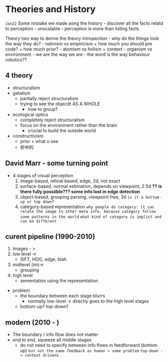 # Theories and History
`Jan22`
Some mistake we made aong the history
    - discover all the facts relatd to perception
        - unscalable
        - perception is more than listing facts

Theory
    two way to derive the theory
        intropection - why do the things look the way they do?
            - nativism vs empiricism
                + how much you should pre code?
                + how much prior?
            - atomism vs holism
                + context
            - organism vs environment
                - we are the way we are
                - the word is the way
        behaviour
            robotics??

## 4 theory
- structuralism
- getalism
    - partially reject structuralism
    - trying to see the objecdt AS A WHOLE
        - how to group? 
- ecological optics
    + completely reject structuralism
    + focus on the environment rather than the brain
        * crucial to build the outside world
- constructivism
    + prior + what u see
    + 折中的

## David Marr - some turning point
* 4 stages of visual perception
    1. image-based, retinal based, edge, 2d, not exact
    2. surface-based, normal estimation, depends on viewpoint, 2.5d **?? is there fully possiible??? some info lost in edge detection**
    3. object-based, grouping parsing, viewpoint free, 3d
    `is it a bottom-up or top down?` 
    4. category-based representation
    `why people do category: it can relate the image to other meta info. because category follow some patterns in the world`
    `what kind of category is implict and can be different`

## curent pipeline (1990-2010)
1. Images - > 
2. low level -> 
    - SIFT, HOG, edge, blah 
3. midlevel (im)-> 
    - grouping
4. high level
    - sementation using the representation
- problem
    + the boundary between each stage blurrs
        * normally low-level -> directly goes to the high level stages
    + bottom-up? top-down?


## modern (2010 - )
- The boundary / info flow does not matter
- *end to end*, squeeze all middle stages
    + do not need to specify between 
info flows in feedforward (bottom up)
    `but not the same feedback as human > some problem`
    `top-down -> context drivens`














